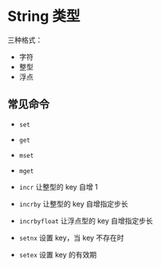 # String 类型

三种格式：

- 字符
- 整型
- 浮点

## 常见命令

- `set`

- `get`

- `mset`

- `mget`

- `incr` 让整型的 key 自增 1

- `incrby` 让整型的 key 自增指定步长

- `incrbyfloat` 让浮点型的 key 自增指定步长

- `setnx` 设置 key，当 key 不存在时

- `setex` 设置 key 的有效期
